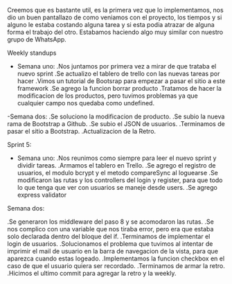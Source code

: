 Creemos que es bastante util, es la primera vez que lo implementamos, nos dio un buen pantallazo de como veniamos con el proyecto, los tiempos y si alguno le estaba costando alguna tarea y si esta podia atrazar de alguna forma el trabajo del otro. Estabamos haciendo algo muy similar con nuestro grupo de WhatsApp.

Weekly standups

-   Semana uno:
    .Nos juntamos por primera vez a mirar de que trataba el nuevo sprint
    .Se actualizo el tablero de trello con las nuevas tareas por hacer
    .Vimos un tutorial de Bootsrap para empezar a pasar el sitio a este framework
    .Se agrego la funcion borrar producto
    .Tratamos de hacer la modificacion de los productos, pero tuvimos problemas ya que cualquier campo nos quedaba como undefined.

-Semana dos:
.Se soluciono la modificacion de producto.
.Se subio la nueva rama de Bootstrap a Github.
.Se subio el JSON de usuarios.
.Terminamos de pasar el sitio a Bootstrap.
.Actualizacion de la Retro.

Sprint 5:

-   Semana uno:
    .Nos reunimos como siempre para leer el nuevo sprint y dividir tareas.
    .Armamos el tablero en Trello.
    .Se agrego el registro de usuarios, el modulo bcrypt y el metodo compareSync al loguearse
    .Se modificaron las rutas y los controllers del login y register, para que todo lo que tenga que ver con usuarios se maneje desde users.
    .Se agrego express validator

Semana dos:

.Se generaron los middleware del paso 8 y se acomodaron las rutas.
.Se nos complico con una variable que nos tiraba error, pero era que estaba solo declarada dentro del bloque del if.
.Terminamos de implementar el login de usuarios.
.Solucionamos el problema que tuvimos al intentar de imprimir el mail de usuario en la barra de navegacion de la vista, para que aparezca cuando estas logeado.
.Implementamos la funcion checkbox en el caso de que el usuario quiera ser recordado.
.Terminamos de armar la retro.
.Hicimos el ultimo commit para agregar la retro y la weekly.
